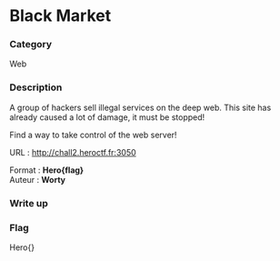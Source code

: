 # Black Market

### Category

Web

### Description

A group of hackers sell illegal services on the deep web. This site has already caused a lot of damage, it must be stopped!

Find a way to take control of the web server!

URL : http://chall2.heroctf.fr:3050

Format : **Hero{flag}**<br>
Auteur : **Worty**

### Write up

### Flag

Hero{}